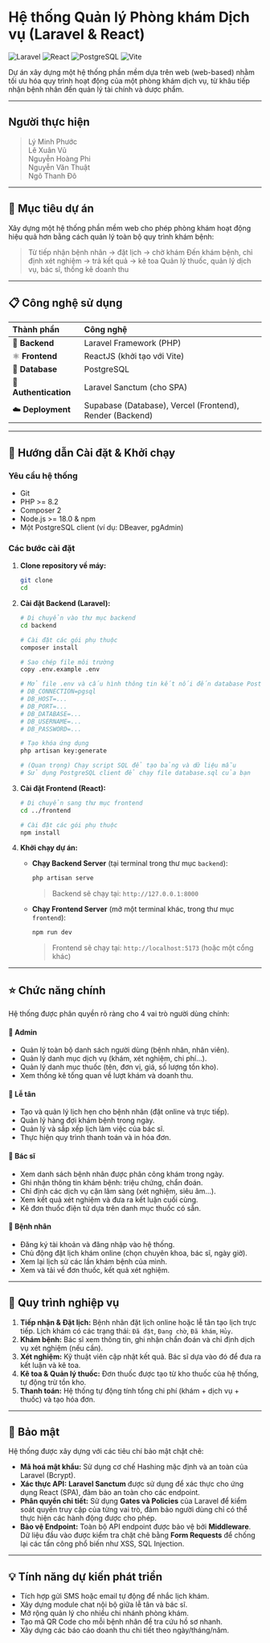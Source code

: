 # Hệ thống Quản lý Phòng khám Dịch vụ (Laravel & React)

![Laravel](https://img.shields.io/badge/Laravel-FF2D20?style=for-the-badge&logo=laravel&logoColor=white)
![React](https://img.shields.io/badge/React-20232A?style=for-the-badge&logo=react&logoColor=61DAFB)
![PostgreSQL](https://img.shields.io/badge/PostgreSQL-316192?style=for-the-badge&logo=postgresql&logoColor=white)
![Vite](https://img.shields.io/badge/Vite-B73BFE?style=for-the-badge&logo=vite&logoColor=FFD62E)

Dự án xây dựng một hệ thống phần mềm dựa trên web (web-based) nhằm tối ưu hóa quy trình hoạt động của một phòng khám dịch vụ, từ khâu tiếp nhận bệnh nhân đến quản lý tài chính và dược phẩm.

---
## Người thực hiện 
> Lý Minh Phước  
> Lê Xuân Vũ  
> Nguyễn Hoàng Phi  
> Nguyễn Văn Thuật  
> Ngô Thanh Đô  
---

## 🎯 Mục tiêu dự án

Xây dựng một hệ thống phần mềm web cho phép phòng khám hoạt động hiệu quả hơn bằng cách quản lý toàn bộ quy trình khám bệnh:
> Từ tiếp nhận bệnh nhân → đặt lịch → chờ khám
> Đến khám bệnh, chỉ định xét nghiệm → trả kết quả → kê toa
> Quản lý thuốc, quản lý dịch vụ, bác sĩ, thống kê doanh thu

---

## 📋 Công nghệ sử dụng

| Thành phần | Công nghệ |
| :--- | :--- |
| 🚀 **Backend** | Laravel Framework (PHP) |
| ⚛️ **Frontend** | ReactJS (khởi tạo với Vite) |
| 🐘 **Database** | PostgreSQL |
| 🔐 **Authentication**| Laravel Sanctum (cho SPA) |
| ☁️ **Deployment** | Supabase (Database), Vercel (Frontend), Render (Backend) |

---

## 🚀 Hướng dẫn Cài đặt & Khởi chạy

### Yêu cầu hệ thống
* Git
* PHP >= 8.2
* Composer 2
* Node.js >= 18.0 & npm
* Một PostgreSQL client (ví dụ: DBeaver, pgAdmin)

### Các bước cài đặt

1.  **Clone repository về máy:**
    ```bash
    git clone 
    cd 
    ```

2.  **Cài đặt Backend (Laravel):**
    ```bash
    # Di chuyển vào thư mục backend
    cd backend

    # Cài đặt các gói phụ thuộc
    composer install

    # Sao chép file môi trường
    copy .env.example .env

    # Mở file .env và cấu hình thông tin kết nối đến database PostgreSQL của bạn
    # DB_CONNECTION=pgsql
    # DB_HOST=...
    # DB_PORT=...
    # DB_DATABASE=...
    # DB_USERNAME=...
    # DB_PASSWORD=...

    # Tạo khóa ứng dụng
    php artisan key:generate

    # (Quan trọng) Chạy script SQL để tạo bảng và dữ liệu mẫu
    # Sử dụng PostgreSQL client để chạy file database.sql của bạn
    ```

3.  **Cài đặt Frontend (React):**
    ```bash
    # Di chuyển sang thư mục frontend
    cd ../frontend

    # Cài đặt các gói phụ thuộc
    npm install
    ```

4.  **Khởi chạy dự án:**
    * **Chạy Backend Server** (tại terminal trong thư mục `backend`):
        ```bash
        php artisan serve
        ```
        > Backend sẽ chạy tại: `http://127.0.0.1:8000`

    * **Chạy Frontend Server** (mở một terminal khác, trong thư mục `frontend`):
        ```bash
        npm run dev
        ```
        > Frontend sẽ chạy tại: `http://localhost:5173` (hoặc một cổng khác)

---

## ⭐ Chức năng chính

Hệ thống được phân quyền rõ ràng cho 4 vai trò người dùng chính:

#### 📌 Admin
* Quản lý toàn bộ danh sách người dùng (bệnh nhân, nhân viên).
* Quản lý danh mục dịch vụ (khám, xét nghiệm, chi phí...).
* Quản lý danh mục thuốc (tên, đơn vị, giá, số lượng tồn kho).
* Xem thống kê tổng quan về lượt khám và doanh thu.

#### 📌 Lễ tân
* Tạo và quản lý lịch hẹn cho bệnh nhân (đặt online và trực tiếp).
* Quản lý hàng đợi khám bệnh trong ngày.
* Quản lý và sắp xếp lịch làm việc của bác sĩ.
* Thực hiện quy trình thanh toán và in hóa đơn.

#### 📌 Bác sĩ
* Xem danh sách bệnh nhân được phân công khám trong ngày.
* Ghi nhận thông tin khám bệnh: triệu chứng, chẩn đoán.
* Chỉ định các dịch vụ cận lâm sàng (xét nghiệm, siêu âm...).
* Xem kết quả xét nghiệm và đưa ra kết luận cuối cùng.
* Kê đơn thuốc điện tử dựa trên danh mục thuốc có sẵn.

#### 📌 Bệnh nhân
* Đăng ký tài khoản và đăng nhập vào hệ thống.
* Chủ động đặt lịch khám online (chọn chuyên khoa, bác sĩ, ngày giờ).
* Xem lại lịch sử các lần khám bệnh của mình.
* Xem và tải về đơn thuốc, kết quả xét nghiệm.

---

## 🔄 Quy trình nghiệp vụ
1.  **Tiếp nhận & Đặt lịch:** Bệnh nhân đặt lịch online hoặc lễ tân tạo lịch trực tiếp. Lịch khám có các trạng thái: `Đã đặt`, `Đang chờ`, `Đã khám`, `Hủy`.
2.  **Khám bệnh:** Bác sĩ xem thông tin, ghi nhận chẩn đoán và chỉ định dịch vụ xét nghiệm (nếu cần).
3.  **Xét nghiệm:** Kỹ thuật viên cập nhật kết quả. Bác sĩ dựa vào đó để đưa ra kết luận và kê toa.
4.  **Kê toa & Quản lý thuốc:** Đơn thuốc được tạo từ kho thuốc của hệ thống, tự động trừ tồn kho.
5.  **Thanh toán:** Hệ thống tự động tính tổng chi phí (khám + dịch vụ + thuốc) và tạo hóa đơn.

---

## 🔐 Bảo mật

Hệ thống được xây dựng với các tiêu chí bảo mật chặt chẽ:
* **Mã hoá mật khẩu:** Sử dụng cơ chế Hashing mặc định và an toàn của Laravel (Bcrypt).
* **Xác thực API:** **Laravel Sanctum** được sử dụng để xác thực cho ứng dụng React (SPA), đảm bảo an toàn cho các endpoint.
* **Phân quyền chi tiết:** Sử dụng **Gates và Policies** của Laravel để kiểm soát quyền truy cập của từng vai trò, đảm bảo người dùng chỉ có thể thực hiện các hành động được cho phép.
* **Bảo vệ Endpoint:** Toàn bộ API endpoint được bảo vệ bởi **Middleware**. Dữ liệu đầu vào được kiểm tra chặt chẽ bằng **Form Requests** để chống lại các tấn công phổ biến như XSS, SQL Injection.

---

## 💡 Tính năng dự kiến phát triển
* Tích hợp gửi SMS hoặc email tự động để nhắc lịch khám.
* Xây dựng module chat nội bộ giữa lễ tân và bác sĩ.
* Mở rộng quản lý cho nhiều chi nhánh phòng khám.
* Tạo mã QR Code cho mỗi bệnh nhân để tra cứu hồ sơ nhanh.
* Xây dựng các báo cáo doanh thu chi tiết theo ngày/tháng/năm.
